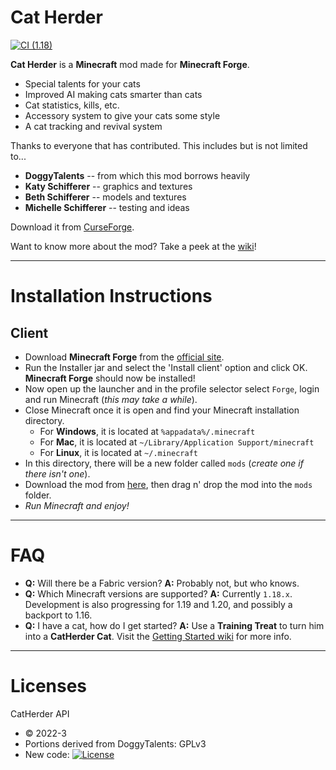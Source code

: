 # Cat Herder

[![CI (1.18)](https://github.com/sweetrpg/CatHerder/actions/workflows/ci-build-1.18.yml/badge.svg?branch=1.18)](https://github.com/sweetrpg/CatHerder/actions/workflows/ci-build-1.18.yml)

**Cat Herder** is a **Minecraft** mod made for **Minecraft Forge**.

* Special talents for your cats
* Improved AI making cats smarter than cats
* Cat statistics, kills, etc.
* Accessory system to give your cats some style
* A cat tracking and revival system

Thanks to everyone that has contributed. This includes but is not limited to...
* **DoggyTalents** -- from which this mod borrows heavily
* **Katy Schifferer** -- graphics and textures
* **Beth Schifferer** -- models and textures
* **Michelle Schifferer** -- testing and ideas

Download it from [CurseForge](https://www.curseforge.com/minecraft/mc-mods/cat-herder).

Want to know more about the mod? Take a peek at the [wiki](https://github.com/sweetrpg/CatHerder/wiki)!

-----------------

# Installation Instructions

## Client

- Download **Minecraft Forge** from the [official site](https://files.minecraftforge.net/).
- Run the Installer jar and select the 'Install client' option and click OK. **Minecraft Forge** should now be installed!
- Now open up the launcher and in the profile selector select `Forge`, login and run Minecraft (*this may take a while*).
- Close Minecraft once it is open and find your Minecraft installation directory.
  - For **Windows**, it is located at `%appadata%/.minecraft`
  - For **Mac**, it is located at `~/Library/Application Support/minecraft`
  - For **Linux**, it is located at `~/.minecraft`
- In this directory, there will be a new folder called `mods` (*create one if there isn't one*).
- Download the mod from [here](https://www.curseforge.com/minecraft/mc-mods/cat-herder/files), then drag n' drop the mod into the `mods` folder.
- *Run Minecraft and enjoy!*

-----------------

# FAQ

- **Q:** Will there be a Fabric version?
  **A:** Probably not, but who knows.
- **Q:** Which Minecraft versions are supported?
  **A:** Currently `1.18.x`. Development is also progressing for 1.19 and 1.20, and possibly a backport to 1.16.
- **Q:** I have a cat, how do I get started?
  **A:** Use a **Training Treat** to turn him into a **CatHerder Cat**. Visit the [Getting Started wiki](https://github.com/sweetrpg/CatHerder/wiki/Getting-Started) for more info.

-----------------

# Licenses

CatHerder API
- &copy; 2022-3
- Portions derived from DoggyTalents: GPLv3
- New code: [![License](https://img.shields.io/badge/License-MIT-green.svg?style=flat-square)](http://opensource.org/licenses/MIT)
